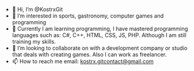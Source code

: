 - 👋 Hi, I’m @KostrxGit
- 👀 I’m interested in sports, gastronomy, computer games and programming
- 🌱 Currently I am learning programming, I have mastered programming languages such as: C#, C++, HTML, CSS, JS, PHP. Although I am still training my skills.
- 💞️ I’m looking to collaborate on with a development company or studio that deals with creating games. Also I can work as freelancer.
- 📫 How to reach me email: kostrx.gitcontact@gmail.com

<!---
KostrxGit/KostrxGit is a ✨ special ✨ repository because its `README.md` (this file) appears on your GitHub profile.
You can click the Preview link to take a look at your changes.
--->
